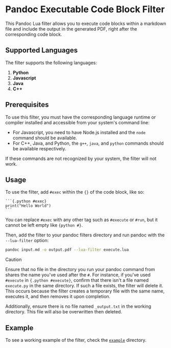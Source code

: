 # Pandoc Executable Code Block Filter

This Pandoc Lua filter allows you to execute code blocks within a markdown file and include the output in the generated PDF, right after the corresponding code block.

## Supported Languages

The filter supports the following languages:

1. **Python**
2. **Javascript**
3. **Java**
4. **C++**

## Prerequisites

To use this filter, you must have the corresponding language runtime or compiler installed and accessible from your system's command line:

- For Javascript, you need to have Node.js installed and the `node` command should be available.
- For C++, Java, and Python, the `g++`, `java`, and `python` commands should be available respectively.

If these commands are not recognized by your system, the filter will not work.

## Usage

To use the filter, add `#exec` within the `{}` of the code block, like so:

````text
```{.python #exec}
print("Hello World")
```
````

You can replace `#exec` with any other tag such as `#execute` or `#run`, but it cannot be left empty like `{python #}`.

Then, add the filter to your pandoc filters directory and run pandoc with the `--lua-filter` option:

```bash
pandoc input.md -o output.pdf --lua-filter execute.lua
```

> [!CAUTION]
> Ensure that no file in the directory you run your pandoc command from shares the name you've used after the `#`. For instance, if you've used `#execute` in `{.python #execute}`, confirm that there isn't a file named `execute.py` in the same directory. If such a file exists, the filter will delete it. This occurs because the filter creates a temporary file with the same name, executes it, and then removes it upon completion.
>
> Additionally, ensure there is no file named `_output.txt` in the working directory. This file will also be overwritten then deleted.

## Example

To see a working example of the filter, check the [`example`](https://github.com/MohamedEmary/pandoc_execute/tree/main/example) directory.
